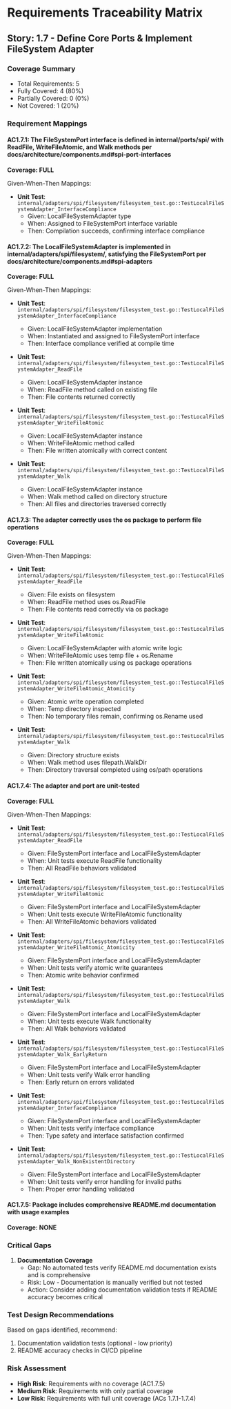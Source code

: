 # Requirements Traceability Matrix

## Story: 1.7 - Define Core Ports & Implement FileSystem Adapter

### Coverage Summary

- Total Requirements: 5
- Fully Covered: 4 (80%)
- Partially Covered: 0 (0%)
- Not Covered: 1 (20%)

### Requirement Mappings

#### AC1.7.1: The FileSystemPort interface is defined in internal/ports/spi/ with ReadFile, WriteFileAtomic, and Walk methods per docs/architecture/components.md#spi-port-interfaces

**Coverage: FULL**

Given-When-Then Mappings:

- **Unit Test**: `internal/adapters/spi/filesystem/filesystem_test.go::TestLocalFileSystemAdapter_InterfaceCompliance`
  - Given: LocalFileSystemAdapter type
  - When: Assigned to FileSystemPort interface variable
  - Then: Compilation succeeds, confirming interface compliance

#### AC1.7.2: The LocalFileSystemAdapter is implemented in internal/adapters/spi/filesystem/, satisfying the FileSystemPort per docs/architecture/components.md#spi-adapters

**Coverage: FULL**

Given-When-Then Mappings:

- **Unit Test**: `internal/adapters/spi/filesystem/filesystem_test.go::TestLocalFileSystemAdapter_InterfaceCompliance`
  - Given: LocalFileSystemAdapter implementation
  - When: Instantiated and assigned to FileSystemPort interface
  - Then: Interface compliance verified at compile time

- **Unit Test**: `internal/adapters/spi/filesystem/filesystem_test.go::TestLocalFileSystemAdapter_ReadFile`
  - Given: LocalFileSystemAdapter instance
  - When: ReadFile method called on existing file
  - Then: File contents returned correctly

- **Unit Test**: `internal/adapters/spi/filesystem/filesystem_test.go::TestLocalFileSystemAdapter_WriteFileAtomic`
  - Given: LocalFileSystemAdapter instance
  - When: WriteFileAtomic method called
  - Then: File written atomically with correct content

- **Unit Test**: `internal/adapters/spi/filesystem/filesystem_test.go::TestLocalFileSystemAdapter_Walk`
  - Given: LocalFileSystemAdapter instance
  - When: Walk method called on directory structure
  - Then: All files and directories traversed correctly

#### AC1.7.3: The adapter correctly uses the os package to perform file operations

**Coverage: FULL**

Given-When-Then Mappings:

- **Unit Test**: `internal/adapters/spi/filesystem/filesystem_test.go::TestLocalFileSystemAdapter_ReadFile`
  - Given: File exists on filesystem
  - When: ReadFile method uses os.ReadFile
  - Then: File contents read correctly via os package

- **Unit Test**: `internal/adapters/spi/filesystem/filesystem_test.go::TestLocalFileSystemAdapter_WriteFileAtomic`
  - Given: LocalFileSystemAdapter with atomic write logic
  - When: WriteFileAtomic uses temp file + os.Rename
  - Then: File written atomically using os package operations

- **Unit Test**: `internal/adapters/spi/filesystem/filesystem_test.go::TestLocalFileSystemAdapter_WriteFileAtomic_Atomicity`
  - Given: Atomic write operation completed
  - When: Temp directory inspected
  - Then: No temporary files remain, confirming os.Rename used

- **Unit Test**: `internal/adapters/spi/filesystem/filesystem_test.go::TestLocalFileSystemAdapter_Walk`
  - Given: Directory structure exists
  - When: Walk method uses filepath.WalkDir
  - Then: Directory traversal completed using os/path operations

#### AC1.7.4: The adapter and port are unit-tested

**Coverage: FULL**

Given-When-Then Mappings:

- **Unit Test**: `internal/adapters/spi/filesystem/filesystem_test.go::TestLocalFileSystemAdapter_ReadFile`
  - Given: FileSystemPort interface and LocalFileSystemAdapter
  - When: Unit tests execute ReadFile functionality
  - Then: All ReadFile behaviors validated

- **Unit Test**: `internal/adapters/spi/filesystem/filesystem_test.go::TestLocalFileSystemAdapter_WriteFileAtomic`
  - Given: FileSystemPort interface and LocalFileSystemAdapter
  - When: Unit tests execute WriteFileAtomic functionality
  - Then: All WriteFileAtomic behaviors validated

- **Unit Test**: `internal/adapters/spi/filesystem/filesystem_test.go::TestLocalFileSystemAdapter_WriteFileAtomic_Atomicity`
  - Given: FileSystemPort interface and LocalFileSystemAdapter
  - When: Unit tests verify atomic write guarantees
  - Then: Atomic write behavior confirmed

- **Unit Test**: `internal/adapters/spi/filesystem/filesystem_test.go::TestLocalFileSystemAdapter_Walk`
  - Given: FileSystemPort interface and LocalFileSystemAdapter
  - When: Unit tests execute Walk functionality
  - Then: All Walk behaviors validated

- **Unit Test**: `internal/adapters/spi/filesystem/filesystem_test.go::TestLocalFileSystemAdapter_Walk_EarlyReturn`
  - Given: FileSystemPort interface and LocalFileSystemAdapter
  - When: Unit tests verify Walk error handling
  - Then: Early return on errors validated

- **Unit Test**: `internal/adapters/spi/filesystem/filesystem_test.go::TestLocalFileSystemAdapter_InterfaceCompliance`
  - Given: FileSystemPort interface and LocalFileSystemAdapter
  - When: Unit tests verify interface compliance
  - Then: Type safety and interface satisfaction confirmed

- **Unit Test**: `internal/adapters/spi/filesystem/filesystem_test.go::TestLocalFileSystemAdapter_Walk_NonExistentDirectory`
  - Given: FileSystemPort interface and LocalFileSystemAdapter
  - When: Unit tests verify error handling for invalid paths
  - Then: Proper error handling validated

#### AC1.7.5: Package includes comprehensive README.md documentation with usage examples

**Coverage: NONE**

### Critical Gaps

1. **Documentation Coverage**
   - Gap: No automated tests verify README.md documentation exists and is comprehensive
   - Risk: Low - Documentation is manually verified but not tested
   - Action: Consider adding documentation validation tests if README accuracy becomes critical

### Test Design Recommendations

Based on gaps identified, recommend:

1. Documentation validation tests (optional - low priority)
2. README accuracy checks in CI/CD pipeline

### Risk Assessment

- **High Risk**: Requirements with no coverage (AC1.7.5)
- **Medium Risk**: Requirements with only partial coverage
- **Low Risk**: Requirements with full unit coverage (ACs 1.7.1-1.7.4)

